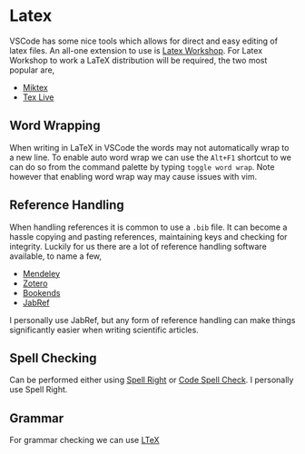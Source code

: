 # Latex

VSCode has some nice tools which allows for direct and easy editing of latex
files. An all-one extension to use is
[Latex Workshop](https://marketplace.visualstudio.com/items?itemName=James-Yu.latex-workshop).
For Latex Workshop to work a LaTeX distribution will be required, the two most
popular are,

- [Miktex](https://miktex.org/)
- [Tex Live](https://tug.org/texlive/)

## Word Wrapping

When writing in LaTeX in VSCode the words may not automatically wrap to a new
line. To enable auto word wrap we can use the `Alt+F1` shortcut to we can do so
from the command palette by typing `toggle word wrap`. Note however that
enabling word wrap way may cause issues with vim.

## Reference Handling

When handling references it is common to use a `.bib` file. It can become a
hassle copying and pasting references, maintaining keys and checking for
integrity. Luckily for us there are a lot of reference handling software
available, to name a few,

- [Mendeley](https://www.mendeley.com/download-desktop-new/)
- [Zotero](https://www.zotero.org/)
- [Bookends](https://www.sonnysoftware.com/bookends/bookends.html)
- [JabRef](https://www.jabref.org/)

I personally use JabRef, but any form of reference handling can make things
significantly easier when writing scientific articles.

## Spell Checking

Can be performed either using
[Spell Right](https://marketplace.visualstudio.com/items?itemName=ban.spellright)
or [Code Spell Check](https://marketplace.visualstudio.com/items?itemName=streetsidesoftware.code-spell-checker).
I personally use Spell Right.

## Grammar

For grammar checking we can use [LTeX](https://marketplace.visualstudio.com/items?itemName=valentjn.vscode-ltex)

